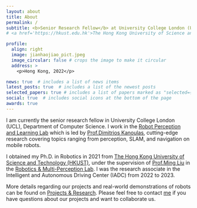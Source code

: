 ```yaml
---
layout: about
title: About
permalink: /
subtitle: <b>Senior Research Fellow</b> at University College London (UCL) <br>  <br> Mobile Robot, Sensor Fusion, SLAM, Navigation
# <a href='https://hkust.edu.hk'>The Hong Kong University of Science and Technology</a>. 

profile:
  align: right
  image: jianhaojiao_pict.jpeg
  image_circular: false # crops the image to make it circular
  address: >
    <p>Hong Kong, 2022</p>

news: true  # includes a list of news items
latest_posts: true  # includes a list of the newest posts
selected_papers: true # includes a list of papers marked as "selected={true}"
social: true  # includes social icons at the bottom of the page
awards: true
---
```

I am currently the senior research fellow in University College London (UCL), Department of Computer Science.
I work in the <a href="rpl-as-ucl.github.io">Robot Perception and Learning Lab</a> which is led by <a href="https://scholar.google.com/citations?user=cE8_5EsAAAAJ&hl=en">Prof.Dimitrios Kanoulas</a>, cutting-edge research covering topics ranging from perception, SLAM, and navigation on mobile robots.

I obtained my Ph.D. in Robotics in 2021 from <a href='https://hkust.edu.hk'>The Hong Kong University of Science and Technology (HKUST)</a>, under the supervision of <a href="https://scholar.google.com/citations?user=CdV5LfQAAAAJ&hl=zh-TW">Prof.Ming Liu</a> in the <a href="ram-lab.com">Robotics & Multi-Perception Lab</a>.
I was the research associate in the Intelligent and Autonomous Driving Center (IADC) from 2022 to 2023.

More details regarding our projects and real-world demonstrations of robots can be found on <a href="projects">Projects & Research</a>. 
Please feel free to contact <a href="mailto:ucacjji@ucl.ac.uk">me</a> if you have questions about our projects and want to collaborate us.

<!-- I have been leading the autonomous driving group of MSC Lab covering full-stack autonomy from perception and localization to prediction, planning and control, as well as key offline components such as mapping, dataset pipeline, simulation and test. More details regarding my publications, projects and research can be found on my Google Scholar, LinkedIn, Twitter, and Projects & Research. -->
<!-- 
Write your biography here. Tell the world about yourself. Link to your favorite [subreddit](http://reddit.com). You can put a picture in, too. The code is already in, just name your picture `prof_pic.jpg` and put it in the `img/` folder.

Put your address / P.O. box / other info right below your picture. You can also disable any of these elements by editing `profile` property of the YAML header of your `_pages/about.md`. Edit `_bibliography/papers.bib` and Jekyll will render your [publications page](/al-folio/publications/) automatically.

Link to your social media connections, too. This theme is set up to use [Font Awesome icons](http://fortawesome.github.io/Font-Awesome/) and [Academicons](https://jpswalsh.github.io/academicons/), like the ones below. Add your Facebook, Twitter, LinkedIn, Google Scholar, or just disable all of them. -->
